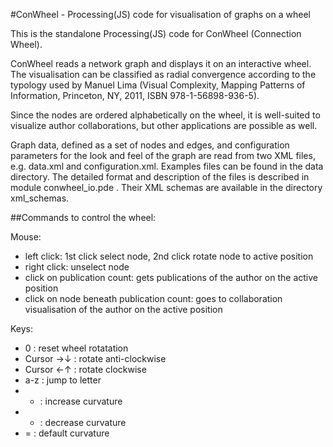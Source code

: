 #ConWheel - Processing(JS) code for visualisation of graphs on a wheel

This is the standalone Processing(JS) code for ConWheel (Connection Wheel).

ConWheel reads a network graph and displays it on an interactive wheel.
The visualisation can be classified as radial convergence according to the typology used 
by Manuel Lima (Visual Complexity, Mapping Patterns of Information, Princeton, NY, 2011, 
ISBN 978-1-56898-936-5). 

Since the nodes are ordered alphabetically on the wheel, it is well-suited to visualize
author collaborations, but other applications are possible as well.

Graph data, defined as a set of nodes and edges, and configuration parameters for the 
look and feel of the graph are read from two XML files, e.g. data.xml and 
configuration.xml. 
Examples files can be found in the data directory.
The detailed format and description of the files is described in module conwheel_io.pde .
Their XML schemas are available in the directory xml_schemas.


##Commands to control the wheel:

Mouse:

* left click: 1st click select node, 2nd click rotate node to active position
* right click: unselect node
* click on publication count: gets publications of the author on the active position
* click on node beneath publication count: goes to collaboration visualisation of the author on the active position

Keys:

* 0 : reset wheel rotatation
* Cursor →↓ : rotate anti-clockwise
* Cursor ←↑ : rotate clockwise
* a-z : jump to letter
* + : increase curvature
* - : decrease curvature
* = : default curvature
